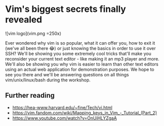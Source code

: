 # Vim's biggest secrets finally revealed

![vim logo](vim.png =250x)

Ever wondered why vim is so popular, what it can offer you, how to exit it (we've all been there 😂) or just knowing the basics in order to use it over SSH? We'll be showing you some extremely cool tricks that'll make you reconsider your current text editor - like making it an mp3 player and more. We'll also be showing you why vim is easier to learn than other text editors using an actual web application for demonstration purposes. We hope to see you there and we'll be answering questions on all things vim/unix/linux/bash during the workshop.

## Further reading

- https://hea-www.harvard.edu/~fine/Tech/vi.html
- https://vim.fandom.com/wiki/Mapping_keys_in_Vim_-_Tutorial_(Part_2)
- https://www.youtube.com/watch?v=OnUiHLYZgaA
